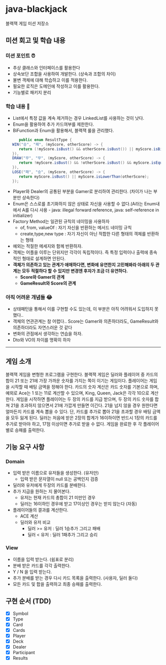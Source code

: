 # java-blackjack
블랙잭 게임 미션 저장소

## 미션 회고 및 학습 내용
### 미션 포인트 ⏰ 
   - 추상 클래스와 인터페이스를 활용한다
   - 상속보단 조합을 사용하여 개발한다. (상속과 조합의 차이)
   - 불변 객체에 대해 학습하고 이를 적용한다.
   - 필요한 로직은 도메인에 작성하고 이를 활용한다.
   - 기능별로 패키지 분리
### 학습 내용 📖
   - List에서 특정 값을 계속 제거하는 경우 LinkedList를 사용하는 것이 낫다.
   - Enum을 활용하여 추가 카드여부를 제한한다.
   - BiFunction과 Enum을 활용해서, 블랙잭 룰을 관리했다.
  
   ```java
         public enum ResultType {
      WIN("승", "패", (myScore, otherScore) -> {
         return (!myScore.isBust() && otherScore.isBust()) || myScore.isBiggerThan(otherScore);
      }),
      DRAW("무", "무", (myScore, otherScore) -> {
         return !myScore.isBust() && !otherScore.isBust() && myScore.isEqualTo(otherScore);
      }),
      LOSE("패", "승", (myScore, otherScore) -> {
         return myScore.isBust() || myScore.isLowerThan(otherScore);
      });
   ```
   
   - Player와 Dealer의 공통된 부분을 Gamer로 분리하여 관리한다. (차이가 나는 부분만 상속한다)
   - Enum은 스스로를 초기화하지 않은 상태로 자신을 사용할 수 없다.(A라는 Enum내에서 A를 다시 사용 - java: illegal forward reference, java: self-reference in initializer)
   - Factory Method는 일관된 규칙의 네이밍을 사용하자
        - of, from, valueOf : 자기 자신을 반환하는 메서드 네이밍 규칙
        - create,type,new type : 자기 자신이 아닌 적합한 다른 형태의 객체를 반환하는 형태
   - 예외는 적절한 메세지와 함께 반환하자.
   - 객체는 어플을 이루는 단위지만 각각이 독립적이다. 즉 특정 입력이나 출력에 종속적인 형태로 설계하면 안된다.
   - **객체가 의존하고 있는 관계가 애매하다면, 변화에 유연한지 고민해봐라 아래의 두 관계는 모두 적절하다 할 수 있지만 변경엔 후자가 조금 더 유연하다.**
        - **Score와 Gamer의 관계**
        - **GameResult와 Score의 관계**

### 아직 어려운 개념들 😂
   - 상태패턴을 통해서 이를 구현할 수도 있는데, 이 부분은 아직 어려워서 도입하지 못했다..
   - 객체의 연관관계는 참 어렵다.. Score는 Gamer와 의존하더라도, GameResult와 의존하더라도 자연스러운 것 같다
   - 변화의 관점에서 생각하는 연습을 하자.
   - Dto와 VO의 차이를 명확히 하자

---

## 게임 소개
블랙잭 게임을 변형한 프로그램을 구현한다. 블랙잭 게임은 딜러와 플레이어 중 카드의 합이 21 또는 21에 가장 가까운 숫자를 가지는 쪽이 이기는 게임이다.
플레이어는 게임을 시작할 때 배팅 금액을 정해야 한다. 카드의 숫자 계산은 카드 숫자를 기본으로 하며, 예외로 Ace는 1 또는 11로 계산할 수 있으며, King, Queen, Jack은 각각 10으로 계산한다.
게임을 시작하면 플레이어는 두 장의 카드를 지급 받으며, 두 장의 카드 숫자를 합쳐 21을 초과하지 않으면서 21에 가깝게 만들면 이긴다. 21을 넘지 않을 경우 원한다면 얼마든지 카드를 계속 뽑을 수 있다. 단, 카드를 추가로 뽑아 21을 초과할 경우 배팅 금액을 모두 잃게 된다.
딜러는 처음에 받은 2장의 합계가 16이하이면 반드시 1장의 카드를 추가로 받아야 하고, 17점 이상이면 추가로 받을 수 없다.
게임을 완료한 후 각 플레이어별로 승패를 출력한다.

## 기능 요구 사항

### Domain

- 입력 받은 이름으로 유저들을 생성한다. (유저만)
    - 입력 받은 문자열이 null 또는 공백인지 검증
- 딜러와 유저에게 두장의 카드를 분배한다.
- 추가 지급을 원하는 지 물어본다.
    - 유저는 현재 카드의 총합이 21 미만인 경우
    - 딜러는 16이하인 경우에 받고 17이상인 경우는 받지 않는다 (자동)
- 플레이어들의 결과를 계산한다. 
    - ACE 계산
    - 딜러와 유저 비교
        - 딜러 >= 유저 : 딜러 1승추가 그리고 패배
        - 딜러 < 유저 : 딜러 1패추가 그리고 승리     

### View

- 이름을 입력 받는다. (쉼표로 분리)
- 분배 받은 카드를 각각 출력한다.
- Y / N 을 입력 받는다.
- 추가 분배를 받는 경우 다시 카드 목록을 출력한다. (사용자, 딜러 둘다)
- 모든 카드 및 합을 출력하고 최종 승패를 출력한다.


## 구현 순서 (TDD)

- [x] Symbol
- [x] Type
- [x] Card
- [x] Cards
- [x] Player
- [x] Deck
- [x] Dealer
- [x] Participant
- [x] Results
